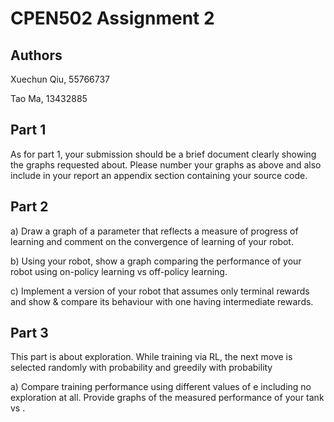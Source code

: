 # CPEN502 Assignment 2

## Authors

Xuechun Qiu, 55766737

Tao Ma, 13432885

## Part 1
As for part 1, your submission should be a brief document clearly showing the graphs requested about. Please number your graphs as above and also include in your report an appendix section containing your source code.

## Part 2
a) Draw a graph of a parameter that reflects a measure of progress of learning and comment on the convergence of learning of your robot.

b) Using your robot, show a graph comparing the performance of your robot using on-policy learning vs off-policy learning.

c) Implement a version of your robot that assumes only terminal rewards and show & compare its behaviour with one having intermediate rewards.

## Part 3

This part is about exploration. While training via RL, the next move is selected randomly with probability  and greedily with probability

a) Compare training performance using different values of e including no exploration at all. Provide graphs of the measured performance of your tank vs .

